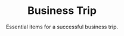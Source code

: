 ---
layout: list
title: "Business Trip"
permalink: "/business-trip-packing-and-essentials/"
categories: [Work, Travel]

emoji: "💼"
subtitle: "Essential items for a successful business trip."
description: "Never forget anything important for your business trip with our comprehensive packing checklist. From professional attire to essential electronics and travel documents, this guide ensures you're fully prepared for meetings, presentations, and networking opportunities."

items:
    - name: Essentials
      items:
        - 'Business cards'
        - 'Company credit card'
        - 'Laptop and charger'
        - 'Passport/ID'
        - 'Phone and charger'
        - 'Professional attire'
        - 'Travel documents'
        - 'Wallet'
    - name: Professional Attire
      items:
        - 'Blazer or suit jacket'
        - 'Business casual outfits'
        - 'Dress shirts/blouses'
        - 'Dress shoes'
        - 'Formal shoes'
        - 'Iron or steamer'
        - 'Professional accessories'
        - 'Suit or formal dress'
        - 'Ties or scarves'
    - name: Electronics
      items:
        - 'Chargers and adapters'
        - 'External hard drive'
        - 'Headphones'
        - 'Laptop stand'
        - 'Mobile hotspot'
        - 'Mouse'
        - 'Notebook'
        - 'Pen and highlighter'
        - 'Portable charger'
        - 'Presentation clicker'
        - 'Tablet'
        - 'Universal power adapter'
    - name: Travel Documents
      items:
        - 'Boarding passes'
        - 'Business itinerary'
        - 'Conference tickets'
        - 'Hotel confirmation'
        - 'Meeting notes'
        - 'Travel insurance'
        - 'Visa (if required)'
    - name: Personal Care
      items:
        - 'Deodorant'
        - 'Facial wipes'
        - 'Hair products'
        - 'Makeup'
        - 'Medications'
        - 'Mouthwash'
        - 'Razor'
        - 'Shaving cream'
        - 'Toothbrush'
        - 'Toothpaste'
    - name: Comfort & Health
      items:
        - 'Earplugs'
        - 'Eye mask'
        - 'Hand sanitizer'
        - 'Neck pillow'
        - 'Sleeping pills (if needed)'
        - 'Travel blanket'
        - 'Vitamins'
        - 'Water bottle'
    - name: Organization
      items:
        - 'Briefcase or laptop bag'
        - 'Document folder'
        - 'Expense receipts envelope'
        - 'Luggage tags'
        - 'Packing cubes'
        - 'Travel wallet'
        - 'Ziploc bags'
--- 